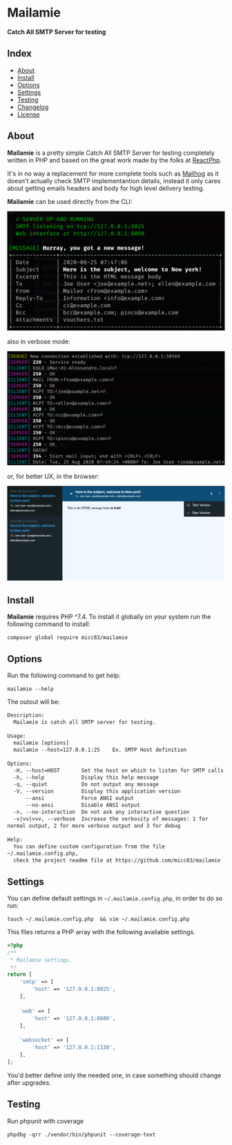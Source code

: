 # Mailamie
**Catch All SMTP Server for testing**

## Index

- [About](#about)
- [Install](#install)
- [Options](#options)
- [Settings](#settings)
- [Testing](#options)
- [Changelog](changelog.md)
- [License](license.md)

## About

**Mailamie** is a pretty simple Catch All SMTP Server for testing completely written in PHP and based on the great work
made by the folks at [ReactPhp](https://reactphp.org/).

It's in no way a replacement for more complete tools such as [Mailhog](https://github.com/mailhog/MailHog) as it doesn't 
actually check SMTP implementantion details, instead it only cares about getting emails headers and body for high level
delivery testing.

**Mailamie** can be used directly from the CLI:

![](docs/cli.png)

also in verbose mode:

![](docs/cli-verbose.png)

or, for better UX, in the browser:

![](docs/web.png)

## Install

**Mailamie** requires PHP ^7.4. To install it globally on your system run the following command to install:

```shell script
composer global require micc83/mailamie
```

## Options

Run the following command to get help:

```shell script
mailamie --help
```

The outout will be:

```shell script
Description:
  Mailamie is catch all SMTP server for testing.

Usage:
  mailamie [options]
  mailamie --host=127.0.0.1:25    Ex. SMTP Host definition

Options:
  -H, --host=HOST       Set the host on which to listen for SMTP calls
  -h, --help            Display this help message
  -q, --quiet           Do not output any message
  -V, --version         Display this application version
      --ansi            Force ANSI output
      --no-ansi         Disable ANSI output
  -n, --no-interaction  Do not ask any interactive question
  -v|vv|vvv, --verbose  Increase the verbosity of messages: 1 for normal output, 2 for more verbose output and 3 for debug

Help:
  You can define custom configuration from the file ~/.mailamie.config.php,
  check the project readme file at https://github.com/micc83/mailamie
```

## Settings

You can define default settings in `~/.mailamie.config.php`, in order to do so run:

```shell script
touch ~/.mailamie.config.php  && vim ~/.mailamie.config.php
```

This files returns a PHP array with the following available settings. 

```php
<?php
/**
 * Mailamie settings.
 */
return [
    'smtp' => [
        'host' => '127.0.0.1:8025',
    ],

    'web' => [
        'host' => '127.0.0.1:8080',
    ],

    'websocket' => [
        'host' => '127.0.0.1:1338',
    ],
];
```

You'd better define only the needed one, in case something should change after upgrades.

## Testing
Run phpunit with coverage
```shell script
phpdbg -qrr ./vendor/bin/phpunit --coverage-text
```